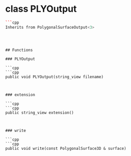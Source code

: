 # class PLYOutput


```cpp
```cpp
Inherits from PolygonalSurfaceOutput<3>
```
```



## Functions

### PLYOutput

```cpp
```cpp
public void PLYOutput(string_view filename)
```
```


### extension

```cpp
```cpp
public string_view extension()
```
```


### write

```cpp
```cpp
public void write(const PolygonalSurface3D & surface)
```
```




